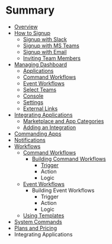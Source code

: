 # Summary

* [Overview](README.md)
* [How to Signup](chapter1/how-to-signup.md)
  * [Signup with Slack](chapter1/how-to-signup/signup-with-slack.md)
  * [Signup with MS Teams](chapter1/how-to-signup/signup-with-ms-teams.md)
  * [Signup with Email](chapter1/how-to-signup/signup-with-email.md)
  * [Inviting Team Members](chapter1/how-to-signup/inviting-team-members.md)
* [Managing Dashboard](chapter1/yellowant-dashboard.md)
  * [Applications](chapter1/yellowant-dashboard/applications.md)
  * [Command Workflows](chapter1/yellowant-dashboard/command-workflows.md)
  * [Event Workflows](chapter1/yellowant-dashboard/event-workflows.md)
  * [Select Teams](chapter1/yellowant-dashboard/select-teams.md)
  * [Console](chapter1/yellowant-dashboard/console.md)
  * [Settings](chapter1/yellowant-dashboard/settings.md)
  * [External Links](chapter1/yellowant-dashboard/external-links.md)
* [Integrating Applications](integrating-applications.md)
  * [Marketplace and App Categories](integrating-applications/marketplace-and-app-categories.md)
  * [Adding an Integration](integrating-applications/adding-an-integration.md)
* [Commanding Apps](applications/commanding-apps.md)
* [Notifications](applications/notifications.md)
* [Workflows](workflows.md)
  * [Command Workflows](command-workflows.md)
    * [Building Command Workflows](command-workflows/building-command-workflows.md)
      * [Trigger](command-workflows/building-command-workflows/trigger.md)
      * Action
      * Logic
  * [Event Workflows](event-workflows.md)
    * Building Event Workflows
      * Trigger
      * Action
      * Logic
  * [Using Templates](using-templates.md)
* [System Commands](system-commands.md)
* [Plans and Pricing](plans-and-pricing.md)
* Integrating Applications

